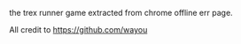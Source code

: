 the trex runner game extracted from chrome offline err page.

All credit to https://github.com/wayou
